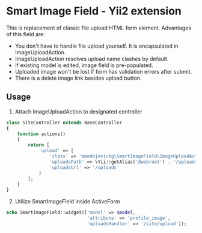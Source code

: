 Smart Image Field - Yii2 extension
=====

This is replacement of classic file upload HTML form element. Advantages of this field are:
* You don't have to handle file upload yourself. It is encapsulated in ImageUploadAction.
* ImageUploadAction resolves upload name clashes by default.
* If existing model is edited, image field is pre-populated.
* Uploaded image won't be lost if form has validation errors after submit.
* There is a delete image link besides upload button.

Usage
---

1) Attach ImageUploadAction to designated controller

```php
class SiteController extends BaseController
{
    function actions()
    {
        return [
            'upload' => [
                'class' => 'mmedojevicbg\SmartImageField\ImageUploadAction',
                'uploadsPath' => \Yii::getAlias('@webroot') . '/uploads',
                'uploadsUrl' => '/uploads'
            ]
        ];
    }
}
```

2) Utilize SmartImageField inside ActiveForm

```php
echo SmartImageField::widget(['model' => $model,
                              'attribute' => 'profile_image',
                              'uploadsHandler' => '/site/upload']);
```